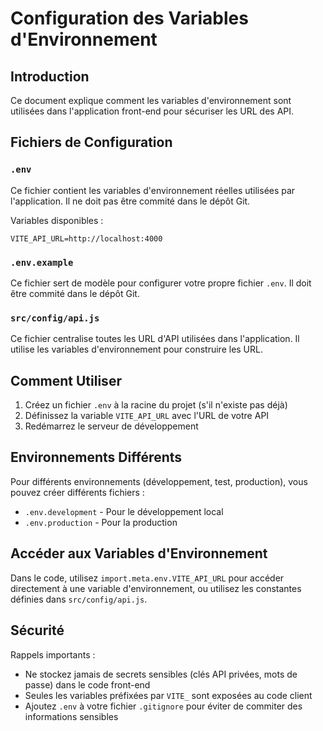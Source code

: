 # Configuration des Variables d'Environnement

## Introduction

Ce document explique comment les variables d'environnement sont utilisées dans l'application front-end pour sécuriser les URL des API.

## Fichiers de Configuration

### `.env`

Ce fichier contient les variables d'environnement réelles utilisées par l'application. Il ne doit pas être commité dans le dépôt Git.

Variables disponibles :
```
VITE_API_URL=http://localhost:4000
```

### `.env.example`

Ce fichier sert de modèle pour configurer votre propre fichier `.env`. Il doit être commité dans le dépôt Git.

### `src/config/api.js`

Ce fichier centralise toutes les URL d'API utilisées dans l'application. Il utilise les variables d'environnement pour construire les URL.

## Comment Utiliser

1. Créez un fichier `.env` à la racine du projet (s'il n'existe pas déjà)
2. Définissez la variable `VITE_API_URL` avec l'URL de votre API
3. Redémarrez le serveur de développement

## Environnements Différents

Pour différents environnements (développement, test, production), vous pouvez créer différents fichiers :

- `.env.development` - Pour le développement local
- `.env.production` - Pour la production

## Accéder aux Variables d'Environnement

Dans le code, utilisez `import.meta.env.VITE_API_URL` pour accéder directement à une variable d'environnement, ou utilisez les constantes définies dans `src/config/api.js`.

## Sécurité

Rappels importants :

- Ne stockez jamais de secrets sensibles (clés API privées, mots de passe) dans le code front-end
- Seules les variables préfixées par `VITE_` sont exposées au code client
- Ajoutez `.env` à votre fichier `.gitignore` pour éviter de commiter des informations sensibles